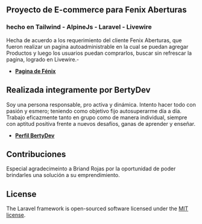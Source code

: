 ## Proyecto de E-commerce para Fenix Aberturas

### hecho en Tailwind - AlpineJs - Laravel - Livewire

Hecha de acuerdo a los requerimiento del cliente Fenix Aberturas, que fueron realizar un pagina autoadministrable en la cual se puedan agregar Productos y luego los usuarios puedan comprarlos, buscar sin refrescar la pagina, logrado en Livewire.-

- **[Pagina de Fénix](https://fenixaberturas.com.ar/)**

## Realizada integramente por BertyDev

Soy una persona responsable, pro activa y dinámica. Intento hacer todo con pasión y esmero; teniendo como objetivo fijo autosuperarme día a día. Trabajo eficazmente tanto en grupo como de manera individual, siempre con aptitud positiva frente a nuevos desafíos, ganas de aprender y enseñar. 

- **[Perfil BertyDev](https://www.linkedin.com/in/bertydev/)**

## Contribuciones

Especial agradecimeinto a Briand Rojas por la oportunidad de poder brindarles una solución a su emprendimiento.


## License

The Laravel framework is open-sourced software licensed under the [MIT license](https://opensource.org/licenses/MIT).
